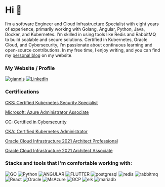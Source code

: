 # Hi :wave:

I’m a software Engineer and Cloud Infrastructure Specialist with eight years of experience, primarily working with Golang, Angular, Python, Java, Docker, and Kubernetes. I’m skilled in using tools like Redis and RabbitMQ to build scalable and secure solutions. Certified in Kubernetes, Oracle Cloud, and Cybersecurity, I’m passionate about continuous learning and open-source contributions. In my free time, I enjoy writing, and you can find my [personal blog](https://meronhayle.me/) on my website.

### My Website / Profile
[![giannis](https://img.shields.io/static/v1?style=for-the-badge&message=meronhayle.me&color=blue&logoColor=FFFFFF&label=)](https://meronhayle.me/)
[![LinkedIn](https://img.shields.io/badge/linkedin-%231E77B5.svg?&style=for-the-badge&logo=linkedin&logoColor=white)](https://www.linkedin.com/in/meron-hayle/)

### Certifications
[CKS: Certified Kubernetes Security Specialist](https://www.credly.com/badges/d22a5797-14a8-4227-b516-3f247963bd07/public_url)

[Microsoft: Azure Administrator Associate](https://learn.microsoft.com/api/credentials/share/en-us/MeronHayle-8180/82EBBF137519BECB?sharingId=C858684284416639)

[CC: Certified in Cybersecurity](https://www.credly.com/badges/0df92451-4a3e-4e31-90bb-d719b6c865da/public_url)

[CKA: Certified Kubernetes Administrator](https://www.credly.com/badges/e10e3b2a-2bdc-4311-be34-d9c194b2c095/public_url)

[Oracle Cloud Infrastructure 2021 Architect Professional](https://catalog-education.oracle.com/pls/certview/sharebadge?id=360150F64767557BEB1B0540B6B0FA516D447C65512605C0D45DA4B37C94124C)

[Oracle Cloud Infrastructure 2021 Architect Associate](https://catalog-education.oracle.com/pls/certview/sharebadge?id=B0B36E95AA80CC90F3BBB791D255A7B8DA746215F2D530E8E695339EBA089E72)



### Stacks and tools that I'm comfortable working with:
![GO](https://img.shields.io/badge/Go-00ADD8?style=for-the-badge&logo=go&logoColor=white)
![Python](https://img.shields.io/badge/python-3670A0?style=for-the-badge&logo=python&logoColor=ffdd54)
![ANGULAR](https://img.shields.io/badge/Angular-DD0031?style=for-the-badge&logo=angular&logoColor=white)
![FLUTTER](https://img.shields.io/badge/Flutter-02569B?style=for-the-badge&logo=flutter&logoColor=white)
![postgresql](https://img.shields.io/badge/PostgreSQL-316192?style=for-the-badge&logo=postgresql&logoColor=white)
![redis](https://img.shields.io/badge/redis-%23DD0031.svg?&style=for-the-badge&logo=redis&logoColor=white)
![rabbitmq](https://img.shields.io/badge/rabbitmq-%23FF6600.svg?&style=for-the-badge&logo=rabbitmq&logoColor=white)
![React](https://img.shields.io/badge/React-20232A?style=for-the-badge&logo=react&logoColor=61DAFB)
![Oracle](https://img.shields.io/badge/Oracle-F80000?style=for-the-badge&logo=oracle&logoColor=black)
![MsAzure](https://img.shields.io/badge/microsoft%20azure-0089D6?style=for-the-badge&logo=microsoft-azure&logoColor=white)
![GCP](https://img.shields.io/badge/Google_Cloud-4285F4?style=for-the-badge&logo=google-cloud&logoColor=white)
![elk](https://img.shields.io/badge/Elastic_Search-005571?style=for-the-badge&logo=elasticsearch&logoColor=white)
![mariadb]( 	https://img.shields.io/badge/MariaDB-003545?style=for-the-badge&logo=mariadb&logoColor=white)
